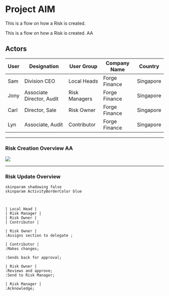 # Project AIM
This is a flow on how a Risk is created.

This is a flow on how a Risk is created. AA

## Actors


User | Designation               | User Group    | Company Name  | Country
-----|---------------------------|---------------|---------------|----------
Sam  | Division CEO              | Local Heads   | Forge Finance | Singapore
Jony | Associate Director, Audit | Risk Managers | Forge Finance | Singapore
Carl | Director, Sale            | Risk Owner    | Forge Finance | Singapore
Lyn  | Associate, Audit          | Contributor   | Forge Finance | Singapore

---

### Risk Creation Overview AA

![](https://www.plantuml.com/plantuml/svg/XP9RRzf048MVmw_ON5wh0gRc4lN1yOLO9IOoH8YdQcDFx2rcJNONB5hwtxiN2CQALFo2lprpvinuh-yU9Yy--evkRjkMvVQjczRrNHXvuNYgeMrtsa5NmUUN-7bYb7RGwxeT3SFeXqR-mF87haAnxsdYzZjkLrTEOoSQcyh0w_kTde9BVpAPBZJql6zskwtWEFRzIBE-vGoieM9ptvber6sxms5V8NVf65KtS7g-Hel7S7vi4GJ6obd-z9pOnBDwbjDhdxX60tlW3sqzH1m-EV6ouJZptMdadRW_z5rV6yzUNDUVpHefmoYODhQuSE8eZCQD4JsrYxYneKauVfoRz8DW63X6sCZUuYj2DvZXDU8vJikAq0ozuO93xQHYUBCWgSXHPz2-A87tBT04q9_MbSDOMRbbKJBa0Mncg_r3iOMhrjzwWPC8iYDYBmkG_3sKB0LcYlITgT5vJf8L1SvHHzEWf696VWFgs1_lfZ9Zi3U5E5bbhDpIr1mK9Ck5kyVqCWIloBh053u9eIi-_EP4573kOsxrvObEr6rhMEaLSRm6rQzrk9LRbyy1JSe45-WHS8eE2jk16mG751E-Ga-OuWoOEJZgzS6qeYTyrBko7oElMr4gBXjS6e_25AWWRmGu4ZaWfbnAxV85EPoJZFBBdg942GCiGElLqRssRGGRkLfaN35D4OECSA4CZcKef6ybMsD1Iee8hVETp5Io_VrdldESyRDMfb7_JMAHOu4gp14v3PMYrxqMd8S-cvwMDOfXHw0wHjKpoq8jKS4LeVMU7XIGoTcqq-L-Ho7TR8NHKaY0OoRxOrb41Apb3jwtX9rJnUTjgquSQChHgxoGI6v6gbMi_-GbjILkMBcJet_OrxFfIP84DW9zbSw_815Qa-IOPi1bbz5CjrVmZL32yzCIwYrqkEFIzU7w-6K-2rpxQgV8vp6Rdx1sBPMNZ21VyKRDX8lxVm00)



---

### Risk Update Overview

```plantuml
skinparam shadowing false
skinparam ActivityBorderColor blue



| Local Head |
| Risk Manager |
| Risk Owner |
| Contributor |

| Risk Owner |
:Assigns section to delegate ;

| Contributor |
:Makes changes;

:Sends back for approval;

| Risk Owner |
:Reviews and approve;
:Send to Risk Manager;

| Risk Manager |
:Acknowledge;

```


